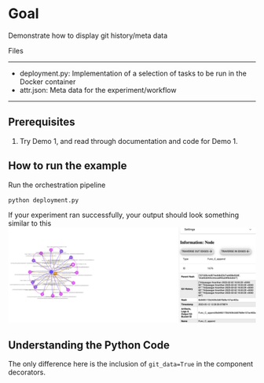 # Goal

Demonstrate how to display git history/meta data

Files

---
  
* deployment.py: Implementation of a selection of tasks to be run in the Docker container  
* attr.json: Meta data for the experiment/workflow  

---

## Prerequisites  

1.    Try Demo 1, and read through documentation and code for Demo 1.

## How to run the example

Run the orchestration pipeline
```bash
python deployment.py 
```

If your experiment ran successfully, your output should look something similar to this![Git history](images/git_history.png)

## Understanding the Python Code

The only difference here is the inclusion of `git_data=True` in the component decorators.

